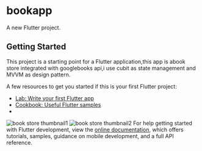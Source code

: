 # bookapp

A new Flutter project.

## Getting Started

This project is a starting point for a Flutter application,this app is abook store integrated with googlebooks api,i use cubit as state management and MVVM as design pattern.

A few resources to get you started if this is your first Flutter project:

- [Lab: Write your first Flutter app](https://docs.flutter.dev/get-started/codelab)
- [Cookbook: Useful Flutter samples](https://docs.flutter.dev/cookbook)
- 
![book store thumbnail1](https://github.com/raoufb3n/bookstore_with_cubit/assets/135355528/d5dc9765-fe55-4ce6-9922-2e652efe0982)
![book store thumbnail2](https://github.com/raoufb3n/bookstore_with_cubit/assets/135355528/63cf7aeb-2b4f-4eab-bfb7-4dc80b1c4fbf)
For help getting started with Flutter development, view the
[online documentation](https://docs.flutter.dev/), which offers tutorials,
samples, guidance on mobile development, and a full API reference.
